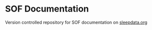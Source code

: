 SOF Documentation
=================

Version controlled repository for SOF documentation on [sleepdata.org](http://sleepdata.org/datasets/sof)
